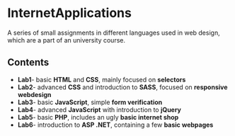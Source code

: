 # InternetApplications
A series of small assignments in different languages used in web design, which are a part of an university course.
## Contents
* **Lab1**- basic **HTML** and **CSS**, mainly focused on **selectors**
* **Lab2**- advanced **CSS** and introduction to **SASS**, focused on **responsive webdesign** 
* **Lab3**- basic **JavaScript**, simple **form verification**
* **Lab4**- advanced **JavaScript** with introduction to **jQuery**
* **Lab5**- basic **PHP**, includes an ugly **basic internet shop**
* **Lab6**- introduction to **ASP .NET**, containing a few **basic webpages**
